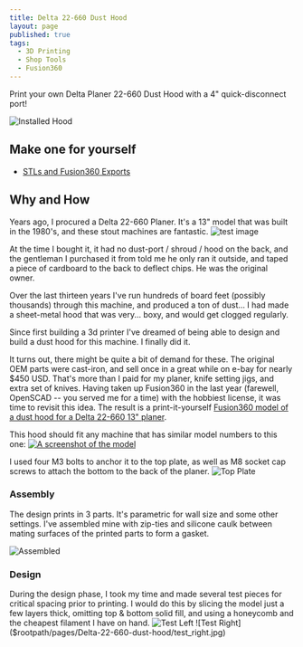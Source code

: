 ```yaml
---
title: Delta 22-660 Dust Hood
layout: page
published: true
tags:
  - 3D Printing
  - Shop Tools
  - Fusion360
---
```

Print your own Delta Planer 22-660 Dust Hood with a 4" quick-disconnect port!

![Installed Hood]($rootpath/pages/Delta-22-660-dust-hood/installed.jpg)

## Make one for yourself
* [STLs and Fusion360 Exports](https://github.com/bvarner/bricabrac/tree/master/tools/PlanerDustShroud)

## Why and How
Years ago, I procured a Delta 22-660 Planer. It's a 13" model that was built in the 1980's, and these stout machines are fantastic.
![test image]($rootpath/pages/Delta-22-660-dust-hood/nameplate.jpg)

At the time I bought it, it had no dust-port / shroud / hood on the back, and the gentleman I purchased it from told me he only ran it outside, and taped a piece of cardboard to the back to deflect chips. He was the original owner.

Over the last thirteen years I've run hundreds of board feet (possibly thousands) through this machine, and produced a ton of dust... I had made a sheet-metal hood that was very... boxy, and would get clogged regularly.

Since first building a 3d printer I've dreamed of being able to design and build a dust hood for this machine. I finally did it.

It turns out, there might be quite a bit of demand for these. The original OEM parts were cast-iron, and sell once in a great while on e-bay for nearly $450 USD. That's more than I paid for my planer, knife setting jigs, and extra set of knives.
Having taken up Fusion360 in the last year (farewell, OpenSCAD -- you served me for a time) with the hobbiest license, it was time to revisit this idea.
The result is a print-it-yourself [Fusion360 model of a dust hood for a Delta 22-660 13" planer](https://a360.co/3xQ8jW9).

This hood should fit any machine that has similar model numbers to this one:
[![A screenshot of the model]($rootpath/pages/Delta-22-660-dust-hood/Model.jpg)](https://a360.co/3xQ8jW9)

I used four M3 bolts to anchor it to the top plate, as well as M8 socket cap screws to attach the bottom to the back of the planer.
![Top Plate]($rootpath/pages/Delta-22-660-dust-hood/hood_connection.jpg)


### Assembly
The design prints in 3 parts. It's parametric for wall size and some other settings. I've assembled mine with zip-ties
and silicone caulk between mating surfaces of the printed parts to form a gasket.

![Assembled]($rootpath/pages/Delta-22-660-dust-hood/assembled.jpg)

### Design
During the design phase, I took my time and made several test pieces for critical spacing prior to printing.
I would do this by slicing the model just a few layers thick, omitting top & bottom solid fill, and using a honeycomb
and the cheapest filament I have on hand.
![Test Left]($rootpath/pages/Delta-22-660-dust-hood/test_left.jpg)
![Test Right]($rootpath/pages/Delta-22-660-dust-hood/test_right.jpg)
